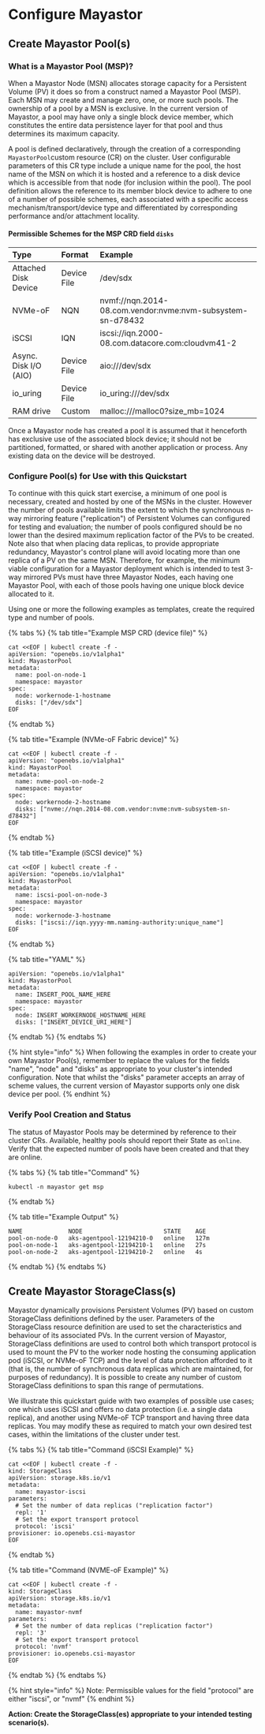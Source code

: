 # Configure Mayastor

## Create Mayastor Pool\(s\)

### What is a Mayastor Pool \(MSP\)?

When a Mayastor Node \(MSN\) allocates storage capacity for a Persistent Volume \(PV\) it does so from a construct named a Mayastor Pool \(MSP\).  Each MSN may create and manage zero, one, or more such pools.  The ownership of a pool by a MSN is exclusive.  In the current version of Mayastor, a pool may have only a single block device member, which constitutes the entire data persistence layer for that pool and thus determines its maximum capacity.

A pool is defined declaratively, through the creation of a corresponding `MayastorPool`custom resource \(CR\) on the cluster.  User configurable parameters of this CR type include a unique name for the pool, the host name of the MSN on which it is hosted and a reference to a disk device which is accessible from that node \(for inclusion within the pool\).  The pool definition allows the reference to its member block device to adhere to one of a number of possible schemes, each associated with a specific access mechanism/transport/device type and differentiated by corresponding performance and/or attachment locality.

#### Permissible Schemes for the MSP CRD field `disks`

| Type | Format | Example |
| :--- | :--- | :--- |
| Attached Disk Device | Device File | /dev/sdx |
| NVMe-oF | NQN | nvmf://nqn.2014-08.com.vendor:nvme:nvm-subsystem-sn-d78432 |
| iSCSI | IQN | iscsi://iqn.2000-08.com.datacore.com:cloudvm41-2 |
| Async. Disk I/O \(AIO\) | Device File  | aio:///dev/sdx |
| io\_uring | Device File  | io\_uring:///dev/sdx |
| RAM drive | Custom | malloc:///malloc0?size\_mb=1024 |

Once a Mayastor node has created a pool it is assumed that it henceforth has exclusive use of the associated block device; it should not be partitioned, formatted, or shared with another application or process.  Any existing data on the device will be destroyed.

### Configure Pool\(s\) for Use with this Quickstart

To continue with this quick start exercise, a minimum of one pool is necessary, created and hosted by one of the MSNs in the cluster.  However the number of pools available limits the extent to which the synchronous n-way mirroring feature \("replication"\) of Persistent Volumes can configured for testing and evaluation; the number of pools configured should be no lower than the desired maximum replication factor of the PVs to be created.  Note also that when placing data replicas, to provide appropriate redundancy, Mayastor's control plane will avoid locating more than one replica of a PV on the same MSN.  Therefore, for example, the minimum viable configuration for a Mayastor deployment which is intended  to test 3-way mirrored PVs must have three Mayastor Nodes, each having one Mayastor Pool,  with each of those pools having one unique block device allocated to it. 

Using one or more the following examples as templates, create the required type and number of pools.

{% tabs %}
{% tab title="Example MSP CRD \(device file\)" %}
```text
cat <<EOF | kubectl create -f -
apiVersion: "openebs.io/v1alpha1"
kind: MayastorPool
metadata:
  name: pool-on-node-1
  namespace: mayastor
spec:
  node: workernode-1-hostname
  disks: ["/dev/sdx"]
EOF
```
{% endtab %}

{% tab title="Example \(NVMe-oF Fabric device\)" %}
```
cat <<EOF | kubectl create -f -
apiVersion: "openebs.io/v1alpha1"
kind: MayastorPool
metadata:
  name: nvme-pool-on-node-2
  namespace: mayastor
spec:
  node: workernode-2-hostname
  disks: ["nvme://nqn.2014-08.com.vendor:nvme:nvm-subsystem-sn-d78432"]
EOF
```
{% endtab %}

{% tab title="Example \(iSCSI device\)" %}
```
cat <<EOF | kubectl create -f -
apiVersion: "openebs.io/v1alpha1"
kind: MayastorPool
metadata:
  name: iscsi-pool-on-node-3
  namespace: mayastor
spec:
  node: workernode-3-hostname
  disks: ["iscsi://iqn.yyyy-mm.naming-authority:unique_name"]
EOF
```
{% endtab %}

{% tab title="YAML" %}
```
apiVersion: "openebs.io/v1alpha1"
kind: MayastorPool
metadata:
  name: INSERT_POOL_NAME_HERE
  namespace: mayastor
spec:
  node: INSERT_WORKERNODE_HOSTNAME_HERE
  disks: ["INSERT_DEVICE_URI_HERE"]

```
{% endtab %}
{% endtabs %}

{% hint style="info" %}
When following the examples in order to create your own Mayastor Pool\(s\), remember to replace the values for the fields "name", "node" and "disks" as appropriate to your cluster's intended configuration.  Note that whilst the "disks" parameter accepts an array of scheme values, the current version of Mayastor supports only one disk device per pool.
{% endhint %}

### Verify Pool Creation and Status

The status of Mayastor Pools may be determined by reference to their cluster CRs.  Available, healthy pools should report their State as `online`.  Verify that the expected number of pools have been created and that they are online.

{% tabs %}
{% tab title="Command" %}
```text
kubectl -n mayastor get msp
```
{% endtab %}

{% tab title="Example Output" %}
```
NAME             NODE                       STATE    AGE
pool-on-node-0   aks-agentpool-12194210-0   online   127m
pool-on-node-1   aks-agentpool-12194210-1   online   27s
pool-on-node-2   aks-agentpool-12194210-2   online   4s
```
{% endtab %}
{% endtabs %}

## Create Mayastor StorageClass\(s\)

Mayastor dynamically provisions Persistent Volumes \(PV\) based on custom StorageClass definitions defined by the user.  Parameters of the StorageClass resource definition are used to set the characteristics and behaviour of its associated PVs.  In the current version of Mayastor, StorageClass definitions are used to control both which transport protocol is used to mount the PV to the worker node hosting the consuming application pod \(iSCSI, or NVMe-oF TCP\) and the level of data protection afforded to it \(that is, the number of synchronous data replicas which are maintained, for purposes of redundancy\).  It is possible to create any number of custom StorageClass definitions to span this range of permutations.

We illustrate this quickstart guide with two examples of possible use cases; one which uses iSCSI and offers no data protection \(i.e. a single data replica\), and another using NVMe-oF TCP transport and having three data replicas.  You may modify these as required to match your own desired test cases, within the limitations of the cluster under test.

{% tabs %}
{% tab title="Command \(iSCSI Example\)" %}
```text
cat <<EOF | kubectl create -f -
kind: StorageClass
apiVersion: storage.k8s.io/v1
metadata:
  name: mayastor-iscsi
parameters:
  # Set the number of data replicas ("replication factor")
  repl: '1'
  # Set the export transport protocol
  protocol: 'iscsi'
provisioner: io.openebs.csi-mayastor
EOF
```
{% endtab %}

{% tab title="Command \(NVME-oF Example\)" %}
```
cat <<EOF | kubectl create -f -
kind: StorageClass
apiVersion: storage.k8s.io/v1
metadata:
  name: mayastor-nvmf
parameters:
  # Set the number of data replicas ("replication factor")
  repl: '3'
  # Set the export transport protocol
  protocol: 'nvmf'
provisioner: io.openebs.csi-mayastor
EOF
```
{% endtab %}
{% endtabs %}

{% hint style="info" %}
Note:  Permissible values for the field "protocol" are either "iscsi", or "nvmf"
{% endhint %}

**Action: Create the StorageClass\(es\) appropriate to your intended testing scenario\(s\).**

